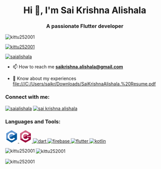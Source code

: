<h1 align="center">Hi 👋, I'm Sai Krishna Alishala</h1>
<h3 align="center">A passionate Flutter developer</h3>

<p align="left"> <img src="https://komarev.com/ghpvc/?username=kittu252001&label=Profile%20views&color=0e75b6&style=flat" alt="kittu252001" /> </p>

<p align="left"> <a href="https://github.com/ryo-ma/github-profile-trophy"><img src="https://github-profile-trophy.vercel.app/?username=kittu252001" alt="kittu252001" /></a> </p>

<p align="left"> <a href="https://twitter.com/saialishala" target="blank"><img src="https://img.shields.io/twitter/follow/saialishala?logo=twitter&style=for-the-badge" alt="saialishala" /></a> </p>

- 📫 How to reach me **saikrishna.alishala@gmail.com**

- 📄 Know about my experiences [file:///C:/Users/saikr/Downloads/SaiKrishnaAlishala.%20Resume.pdf](file:///C:/Users/saikr/Downloads/SaiKrishnaAlishala.%20Resume.pdf)

<h3 align="left">Connect with me:</h3>
<p align="left">
<a href="https://twitter.com/saialishala" target="blank"><img align="center" src="https://raw.githubusercontent.com/rahuldkjain/github-profile-readme-generator/master/src/images/icons/Social/twitter.svg" alt="saialishala" height="30" width="40" /></a>
<a href="https://linkedin.com/in/sai krishna alishala" target="blank"><img align="center" src="https://raw.githubusercontent.com/rahuldkjain/github-profile-readme-generator/master/src/images/icons/Social/linked-in-alt.svg" alt="sai krishna alishala" height="30" width="40" /></a>
</p>

<h3 align="left">Languages and Tools:</h3>
<p align="left"> <a href="https://www.cprogramming.com/" target="_blank" rel="noreferrer"> <img src="https://raw.githubusercontent.com/devicons/devicon/master/icons/c/c-original.svg" alt="c" width="40" height="40"/> </a> <a href="https://www.w3schools.com/cpp/" target="_blank" rel="noreferrer"> <img src="https://raw.githubusercontent.com/devicons/devicon/master/icons/cplusplus/cplusplus-original.svg" alt="cplusplus" width="40" height="40"/> </a> <a href="https://dart.dev" target="_blank" rel="noreferrer"> <img src="https://www.vectorlogo.zone/logos/dartlang/dartlang-icon.svg" alt="dart" width="40" height="40"/> </a> <a href="https://firebase.google.com/" target="_blank" rel="noreferrer"> <img src="https://www.vectorlogo.zone/logos/firebase/firebase-icon.svg" alt="firebase" width="40" height="40"/> </a> <a href="https://flutter.dev" target="_blank" rel="noreferrer"> <img src="https://www.vectorlogo.zone/logos/flutterio/flutterio-icon.svg" alt="flutter" width="40" height="40"/> </a> <a href="https://kotlinlang.org" target="_blank" rel="noreferrer"> <img src="https://www.vectorlogo.zone/logos/kotlinlang/kotlinlang-icon.svg" alt="kotlin" width="40" height="40"/> </a> </p>

<p><img align="left" src="https://github-readme-stats.vercel.app/api/top-langs?username=kittu252001&show_icons=true&locale=en&layout=compact" alt="kittu252001" /></p>








<p>&nbsp;<img align="center" src="https://github-readme-stats.vercel.app/api?username=kittu252001&show_icons=true&locale=en" alt="kittu252001" /></p>





<p><img align="center" src="https://github-readme-streak-stats.herokuapp.com/?user=kittu252001&" alt="kittu252001" /></p>

